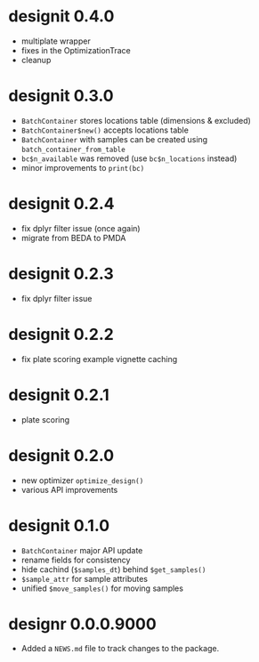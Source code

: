 # designit 0.4.0

* multiplate wrapper
* fixes in the OptimizationTrace
* cleanup

# designit 0.3.0

* `BatchContainer` stores locations table (dimensions & excluded)
* `BatchContainer$new()` accepts locations table
* `BatchContainer` with samples can be created using
  `batch_container_from_table`
* `bc$n_available` was removed (use `bc$n_locations` instead)
* minor improvements to `print(bc)`

# designit 0.2.4

* fix dplyr filter issue (once again)
* migrate from BEDA to PMDA

# designit 0.2.3

* fix dplyr filter issue

# designit 0.2.2

* fix plate scoring example vignette caching

# designit 0.2.1

* plate scoring

# designit 0.2.0

* new optimizer `optimize_design()`
* various API improvements

# designit 0.1.0

* `BatchContainer` major API update
* rename fields for consistency
* hide cachind (`$samples_dt`) behind `$get_samples()`
* `$sample_attr` for sample attributes
* unified `$move_samples()` for moving samples

# designr 0.0.0.9000

* Added a `NEWS.md` file to track changes to the package.
